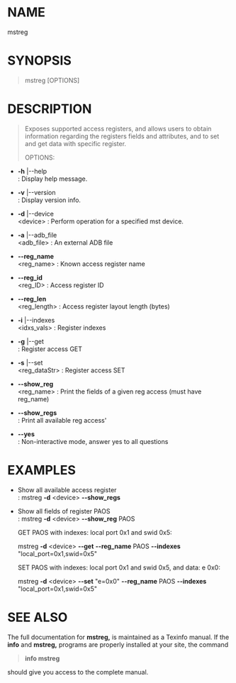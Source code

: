 
# NAME

mstreg

# SYNOPSIS

> mstreg \[OPTIONS\]

# DESCRIPTION

> Exposes supported access registers, and allows users to obtain
> information regarding the registers fields and attributes, and to set
> and get data with specific register.
> 
> OPTIONS:

  - **-h** |-\-help  
    : Display help message.

  - **-v** |-\-version  
    : Display version info.

  - **-d** |-\-device  
    \<device\> : Perform operation for a specified mst device.

  - **-a** |-\-adb\_file  
    \<adb\_file\> : An external ADB file

  - **-\-reg\_name**  
    \<reg\_name\> : Known access register name

  - **-\-reg\_id**  
    \<reg\_ID\> : Access register ID

  - **-\-reg\_len**  
    \<reg\_length\> : Access register layout length (bytes)

  - **-i** |-\-indexes  
    \<idxs\_vals\> : Register indexes

  - **-g** |-\-get  
    : Register access GET

  - **-s** |-\-set  
    \<reg\_dataStr\> : Register access SET

  - **-\-show\_reg**  
    \<reg\_name\> : Print the fields of a given reg access (must have
    reg\_name)

  - **-\-show\_regs**  
    : Print all available reg access'

  - **-\-yes**  
    : Non-interactive mode, answer yes to all questions
    
# EXAMPLES

  - Show all available access register  
    : mstreg **-d** \<device\> **-\-show\_regs**

  - Show all fields of register PAOS  
    : mstreg **-d** \<device\> **-\-show\_reg** PAOS
    
    GET PAOS with indexes: local port 0x1 and swid 0x5:
    
    mstreg **-d** \<device\> **-\-get** **-\-reg\_name** PAOS
    **-\-indexes** "local\_port=0x1,swid=0x5"
    
    SET PAOS with indexes: local port 0x1 and swid 0x5, and data: e 0x0:
    
    mstreg **-d** \<device\> **-\-set** "e=0x0" **-\-reg\_name** PAOS
    **-\-indexes** "local\_port=0x1,swid=0x5"

# SEE ALSO

The full documentation for **mstreg,** is maintained as a Texinfo
manual. If the **info** and **mstreg,** programs are properly installed
at your site, the command

> **info mstreg**

should give you access to the complete manual.
